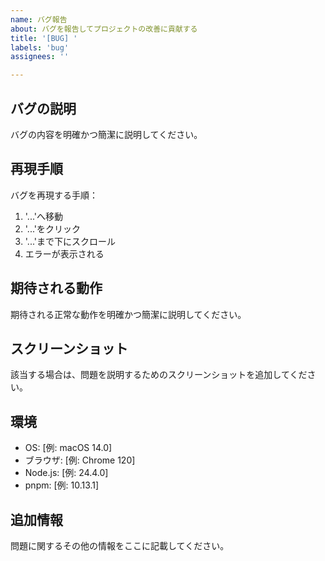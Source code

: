```yaml
---
name: バグ報告
about: バグを報告してプロジェクトの改善に貢献する
title: '[BUG] '
labels: 'bug'
assignees: ''

---
```


## バグの説明
バグの内容を明確かつ簡潔に説明してください。

## 再現手順
バグを再現する手順：
1. '...'へ移動
2. '...'をクリック
3. '...'まで下にスクロール
4. エラーが表示される

## 期待される動作
期待される正常な動作を明確かつ簡潔に説明してください。

## スクリーンショット
該当する場合は、問題を説明するためのスクリーンショットを追加してください。

## 環境
 - OS: [例: macOS 14.0]
 - ブラウザ: [例: Chrome 120]
 - Node.js: [例: 24.4.0]
 - pnpm: [例: 10.13.1]

## 追加情報
問題に関するその他の情報をここに記載してください。